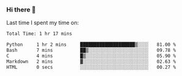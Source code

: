 ### Hi there 👋

<!--
**Grav1tum/Grav1tum** is a ✨ _special_ ✨ repository because its `README.md` (this file) appears on your GitHub profile.

Here are some ideas to get you started:

- 🔭 I’m currently working on ...
- 🌱 I’m currently learning ...
- 👯 I’m looking to collaborate on ...
- 🤔 I’m looking for help with ...
- 💬 Ask me about ...
- 📫 How to reach me: ...
- 😄 Pronouns: ...
- ⚡ Fun fact: ...
-->
Last time I spent my time on:
<!--START_SECTION:waka-->

```txt
Total Time: 1 hr 17 mins

Python     1 hr 2 mins     ████████████████████▒░░░░   81.00 %
Bash       7 mins          ██▒░░░░░░░░░░░░░░░░░░░░░░   09.78 %
C          4 mins          █▒░░░░░░░░░░░░░░░░░░░░░░░   05.90 %
Markdown   2 mins          ▓░░░░░░░░░░░░░░░░░░░░░░░░   02.63 %
HTML       0 secs          ░░░░░░░░░░░░░░░░░░░░░░░░░   00.27 %
```

<!--END_SECTION:waka-->
